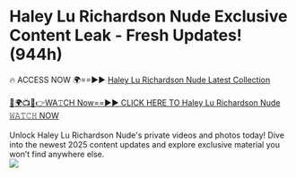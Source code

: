 # Haley Lu Richardson Nude Exclusive Content Leak - Fresh Updates! (944h)

🔥 ACCESS NOW 🌍==►► <a href="https://tinyurl.com/yc657z5k" rel="nofollow">Haley Lu Richardson Nude Latest Collection</a>
<br><br>
[🔴🌍📺📱👉WA𝚃CH Now==►► CLICK HERE TO Haley Lu Richardson Nude 𝚆𝙰𝚃𝙲𝙷 NOW](https://tinyurl.com/yc657z5k)
<br><br>
Unlock Haley Lu Richardson Nude's private videos and photos today! Dive into the newest 2025 content updates and explore exclusive material you won’t find anywhere else.
<br>
<a href="https://tinyurl.com/yc657z5k" rel="nofollow" data-target="animated-image.originalLink"><img src="https://camo.githubusercontent.com/8a4f000d20f83aca3bf7ec5f350d767afa0574a8a352519fd8cfa583a6f93a33/68747470733a2f2f692e696d6775722e636f6d2f644a486b345a712e676966" data-canonical-src="https://i.imgur.com/dJHk4Zq.gif" style="max-width: 100%; display: inline-block;" data-target="animated-image.originalImage"></a>
<br>
